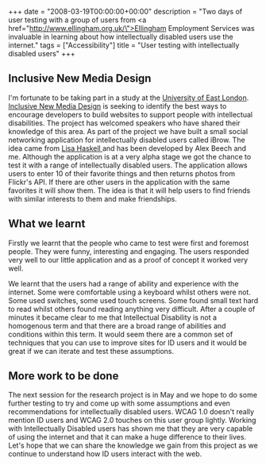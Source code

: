 +++
date = "2008-03-19T00:00:00+00:00"
description = "Two days of user testing with a group of users from <a href=\"http://www.ellingham.org.uk/\">Ellingham Employment Services</a> was invaluable in learning about how intellectually disabled users use the internet."
tags = ["Accessibility"]
title = "User testing with intellectually disabled users"
+++

## Inclusive New Media Design

I'm fortunate to be taking part in a study at the [University of East
London][1]. [Inclusive New Media Design][2] is seeking to identify the best ways
to encourage developers to build websites to support people with intellectual
disabilities. The project has welcomed speakers who have shared their knowledge
of this area. As part of the project we have built a small social networking
application for intellectually disabled users called iBrow. The idea came from
[Lisa Haskell ][3] and has been developed by Alex Beech and me. Although the
application is at a very alpha stage we got the chance to test it with a range
of intellectually disabled users. The application allows users to enter 10 of
their favorite things and then returns photos from Flickr's API. If there are
other users in the application with the same favorites it will show them. The
idea is that it will help users to find friends with similar interests to them
and make friendships.

## What we learnt

Firstly we learnt that the people who came to test were first and foremost
people. They were funny, interesting and engaging. The users responded very well
to our little application and as a proof of concept it worked very well.

We learnt that the users had a range of ability and experience with the
internet. Some were comfortable using a keyboard whilst others were not. Some
used switches, some used touch screens. Some found small text hard to read
whilst others found reading anything very difficult. After a couple of minutes
it became clear to me that Intellectual Disability is not a homogenous term and
that there are a broad range of abilities and conditions within this term. It
would seem there are a common set of techniques that you can use to improve
sites for ID users and it would be great if we can iterate and test these
assumptions.

## More work to be done

The next session for the research project is in May and we hope to do some
further testing to try and come up with some assumptions and even
recommendations for intellectually disabled users. WCAG 1.0 doesn't really
mention ID users and WCAG 2.0 touches on this user group lightly. Working with
Intellectually Disabled users has shown me that they are very capable of using
the internet and that it can make a huge difference to their lives. Let's hope
that we can share the knowledge we gain from this project as we continue to
understand how ID users interact with the web.

[1]: http://www.uel.ac.uk/
[2]: http://www.inclusivenewmedia.org/
[3]: http://www.southspace.org/
